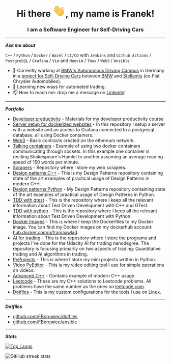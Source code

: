 <h1 align="center">Hi there <img src="https://raw.githubusercontent.com/ABSphreak/ABSphreak/master/gifs/Hi.gif" width="40px" />, my name is Franek!</h1>

<h3 align="center">I am a Software Engineer for Self-Driving Cars</h3>

<!-- <h3 align="center"><img src="https://media-exp1.licdn.com/dms/image/C4D16AQGQNPjTK4zAFQ/profile-displaybackgroundimage-shrink_350_1400/0/1607544429727?e=1616025600&v=beta&t=9COQ59xTWK8XmDgAdfo_LXMJYaTOh0pPhCf6pwm4cE4" /></h3> -->

---

***Ask me about***

`C++` / `Python` / `Docker` / `Bazel` / `CI/CD` with `Jenkins` and `Github Actions` / `PostgreSQL` / `Grafana` / `Vim` and `Neovim` / `Tmux` / `Web3` / `Ansible`

- 🔭 Currently working at [BMW's Autonomous Driving Campus](https://www.bmwgroup.com/en/innovation/technologies-and-mobility/autonomes-fahren/campus.html) in Germany in a [project for Self-Driving Cars](https://www.motorauthority.com/news/1112146_fca-joins-bmw-mobileye-and-intel-s-self-driving-car-alliance) between [BMW](https://www.bmwgroup.com/en.html) and [Stellantis](https://www.stellantis.com/en) (ex-Fiat Chrysler Automobiles).
- 🌱 Learning new ways for automated trading.
- 📫 How to reach me: drop me a message on [LinkedIn](https://www.linkedin.com/in/franekborowiec/)!

---

***Portfolio***

- [Developer productivity](https://github.com/FBorowiec/developer_productivity) - Materials for my developer productivity course
- [Server setup for dockerized websites](https://github.com/FBorowiec/server_setup_for_websites_using_docker) - In this repository I setup a server with a website and an access to Grafana connected to a postgresql database, all using Docker containers.
- [Web3](https://github.com/FBorowiec/web3) - Basic contracts created on the ethereum network.
- [Talking containers](https://github.com/FBorowiec/talking_containers) - Example of using two docker containers communicating through sockets. In this example one container is reciting Shakespeare's Hamlet to another assuming an average reading speed of 150 words per minute.
- [Scrapers](https://github.com/FBorowiec/scrapers) - Repository where I store my web scrapers.
- [Design patterns C++](https://github.com/FBorowiec/design_patterns_cpp) - This is my Design Patterns repository containing state of the art examples of practical usage of Design Patterns in modern C++.
- [Design patterns Python](https://github.com/FBorowiec/design_patterns_python) - My Design Patterns repository containing state of the art examples of practical usage of Design Patterns in Python.
- [TDD with gtest](https://github.com/FBorowiec/tdd_with_gtest) - This is the repository where I keep all the relevant information about Test Driven Development with C++ and GTest.
- [TDD with python](https://github.com/FBorowiec/tdd_with_python) - This is the repository where I keep all the relevant information about Test Driven Development with Python.
- [Docker Images](https://github.com/FBorowiec/docker_images) - This is where I keep the Dockerfiles to my Docker image. You can find my Docker images on my dockerhub account: [hub.docker.com/u/framaxwlad](hub.docker.com/u/framaxwlad).
- [AI for trading](https://github.com/FBorowiec/ai_for_trading) - This is the repository where I store the programs and projects I've done for the Udacity AI for trading nanodegree. The repository is focusing primarily on two aspects of trading: Quantitative trading and AI algorithms in trading.
- [PyProjects](https://github.com/FBorowiec/py_projects) - This is where I store my mini projects written in Python.
- [Video PyEditor](https://github.com/FBorowiec/video_pyeditor) - This is my video editing tool I use for simple operations on videos.
- [Advanced C++](https://github.com/FBorowiec/advanced_cpp) - Contains example of modern C++ usage.
- [Leetcode](https://github.com/FBorowiec/leetcode) - These are my C++ solutions to Leetcode problems. All problems have the same number as the ones on [leetcode.com](https://leetcode.com/).
- [Dotfiles](https://github.com/FBorowiec/dotfiles) - This is my custom configurations for the tools I use on Linux.

---

***Dotfiles***

* [github.com/FBorowiec/dotfiles](https://github.com/FBorowiec/dotfiles)
* [github.com/FBorowiec/ansible](https://github.com/FBorowiec/ansible)

---

***Stats***

[![Top Langs](https://github-readme-stats.vercel.app/api/top-langs/?username=FBorowiec&show_icons=true&hide=jupyter%20notebook&layout=compact)](https://github.com/anuraghazra/github-readme-stats)

![GitHub streak stats](https://github-readme-streak-stats.herokuapp.com/?user=FBorowiec)
